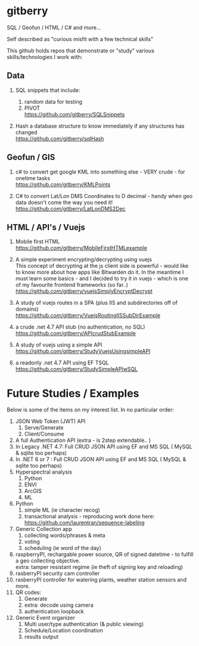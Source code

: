 # gitberry 

SQL / Geofun / HTML / C# and more...

Self described as "curious misfit with a few technical skills"

This github holds repos that demonstrate or "study" various skills/technologies I work with:

## Data ##

1. SQL snippets that include:
   1. random data for testing
   1. PIVOT
  <br />https://github.com/gitberry/SQLSnippets 

1. Hash a database structure to know immediately if any structures has changed
   <br />https://github.com/gitberry/sqlHash

## Geofun / GIS ##

1. c# to convert get google KML into something else - VERY crude - for onetime tasks
<br />https://github.com/gitberry/KMLPoints

3. C# to convert Lat/Lon DMS Coordinates to D decimal - handy when geo data doesn't come the way you need it!
<br />https://github.com/gitberry/LatLonDMS2Dec

## HTML / API's / Vuejs ##

1. Mobile first HTML
<br />https://github.com/gitberry/MobileFirstHTMLexample

1. A simple experiment encrypting/decrypting using vuejs
<br />This concept of decrypting at the js client side is powerful - would like to know more about how apps like Bitwarden do it.  In the meantime I must learn some basics - and I decided to try it in vuejs - which is one of my favourite frontend frameworks (so far..)
<br />https://github.com/gitberry/vuejsSimplyEncryptDecrypt

1. A study of vuejs routes in a SPA (plus IIS and subdirectories off of domains)
<br />https://github.com/gitberry/VuejsRoutingIISSubDirExample

1. a crude .net 4.7 API stub (no authentication, no SQL)
<br />https://github.com/gitberry/APIcrudStubExample

1. A study of vuejs using a simple API
<br />https://github.com/gitberry/StudyVuejsUsingsimpleAPI

1. a readonly .net 4.7 API using EF TSQL
<br />https://github.com/gitberry/StudySimpleAPIwSQL

# Future Studies / Examples #

Below is some of the items on my interest list. In no particular order:

1. JSON Web Token (JWT) API 
   1. Serve/Generate
   1. Client/Consume
1. A full Authentication API (extra - is 2step extendable.. )
1. In Legacy .NET 4.7: Full CRUD JSON API using EF and MS SQL ( MySQL & sqlite too perhaps) 
1. In .NET 6 or 7 :  Full CRUD JSON  API using EF and MS SQL ( MySQL & sqlite too perhaps)
1. Hyperspectral analysis
   1. Python
   1. ENVI
   1. ArcGIS
   1. ML
1. Python
   1. simple ML (ie character recog)
   1. transactional analysis - reproducing work done here:<br/> https://github.com/laurentran/sequence-labeling
1. Generic Collection app
   1. collecting words/phrases & meta
   1. voting
   1. scheduling (ie word of the day)
1. raspberryPI, rechargable power source, QR of signed datetime - to fulfill a geo collecting objective. 
   <br />extra: tamper resistant regime (ie theft of signing key and reloading)
1. rasberryPI security cam controller
1. rasberryPI controller for watering plants, weather station sensors and more.
1. QR codes:
   1. Generate
   2. extra: decode using camera
   3. authentication loopback
1. Generic Event organizer
   1. Multi user/type authentication (& public viewing)
   1. Schedule/Location coordination
   1. results output
   
